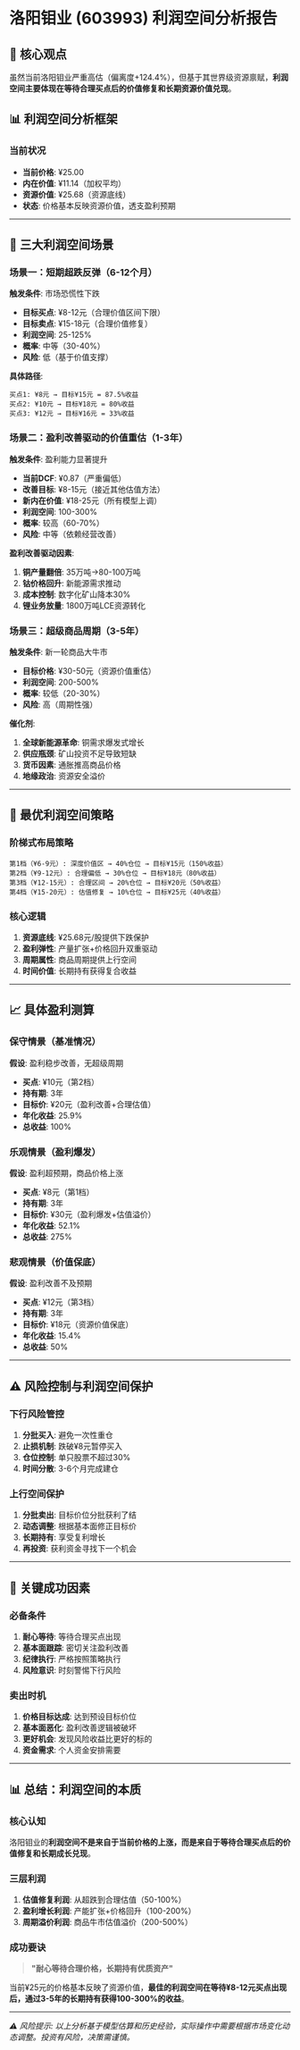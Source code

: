 # 洛阳钼业 (603993) 利润空间分析报告

## 🎯 核心观点

虽然当前洛阳钼业严重高估（偏离度+124.4%），但基于其世界级资源禀赋，**利润空间主要体现在等待合理买点后的价值修复和长期资源价值兑现**。

## 📊 利润空间分析框架

### 当前状况
- **当前价格**: ¥25.00
- **内在价值**: ¥11.14（加权平均）
- **资源价值**: ¥25.68（资源底线）
- **状态**: 价格基本反映资源价值，透支盈利预期

---

## 🚀 三大利润空间场景

### 场景一：短期超跌反弹（6-12个月）
**触发条件**: 市场恐慌性下跌
- **目标买点**: ¥8-12元（合理价值区间下限）
- **目标卖点**: ¥15-18元（合理价值修复）
- **利润空间**: 25-125%
- **概率**: 中等（30-40%）
- **风险**: 低（基于价值支撑）

**具体路径**:
```
买点1: ¥8元 → 目标¥15元 = 87.5%收益
买点2: ¥10元 → 目标¥18元 = 80%收益
买点3: ¥12元 → 目标¥16元 = 33%收益
```

### 场景二：盈利改善驱动的价值重估（1-3年）
**触发条件**: 盈利能力显著提升
- **当前DCF**: ¥0.87（严重偏低）
- **改善目标**: ¥8-15元（接近其他估值方法）
- **新内在价值**: ¥18-25元（所有模型上调）
- **利润空间**: 100-300%
- **概率**: 较高（60-70%）
- **风险**: 中等（依赖经营改善）

**盈利改善驱动因素**:
1. **铜产量翻倍**: 35万吨→80-100万吨
2. **钴价格回升**: 新能源需求推动
3. **成本控制**: 数字化矿山降本30%
4. **锂业务放量**: 1800万吨LCE资源转化

### 场景三：超级商品周期（3-5年）
**触发条件**: 新一轮商品大牛市
- **目标价格**: ¥30-50元（资源价值重估）
- **利润空间**: 200-500%
- **概率**: 较低（20-30%）
- **风险**: 高（周期性强）

**催化剂**:
1. **全球新能源革命**: 铜需求爆发式增长
2. **供应瓶颈**: 矿山投资不足导致短缺
3. **货币因素**: 通胀推高商品价格
4. **地缘政治**: 资源安全溢价

---

## 💎 最优利润空间策略

### 阶梯式布局策略

```
第1档（¥6-9元）: 深度价值区 → 40%仓位 → 目标¥15元（150%收益）
第2档（¥9-12元）: 合理偏低 → 30%仓位 → 目标¥18元（80%收益）
第3档（¥12-15元）: 合理区间 → 20%仓位 → 目标¥20元（50%收益）
第4档（¥15-20元）: 估值修复 → 10%仓位 → 目标¥25元（40%收益）
```

### 核心逻辑
1. **资源底线**: ¥25.68元/股提供下跌保护
2. **盈利弹性**: 产量扩张+价格回升双重驱动
3. **周期属性**: 商品周期提供上行空间
4. **时间价值**: 长期持有获得复合收益

---

## 📈 具体盈利测算

### 保守情景（基准情况）
**假设**: 盈利稳步改善，无超级周期
- **买点**: ¥10元（第2档）
- **持有期**: 3年
- **目标价**: ¥20元（盈利改善+合理估值）
- **年化收益**: 25.9%
- **总收益**: 100%

### 乐观情景（盈利爆发）
**假设**: 盈利超预期，商品价格上涨
- **买点**: ¥8元（第1档）
- **持有期**: 3年  
- **目标价**: ¥30元（盈利爆发+估值溢价）
- **年化收益**: 52.1%
- **总收益**: 275%

### 悲观情景（价值保底）
**假设**: 盈利改善不及预期
- **买点**: ¥12元（第3档）
- **持有期**: 3年
- **目标价**: ¥18元（资源价值保底）
- **年化收益**: 15.4%
- **总收益**: 50%

---

## ⚠️ 风险控制与利润空间保护

### 下行风险管控
1. **分批买入**: 避免一次性重仓
2. **止损机制**: 跌破¥8元暂停买入
3. **仓位控制**: 单只股票不超过30%
4. **时间分散**: 3-6个月完成建仓

### 上行空间保护
1. **分批卖出**: 目标价位分批获利了结
2. **动态调整**: 根据基本面修正目标价
3. **长期持有**: 享受复利增长
4. **再投资**: 获利资金寻找下一个机会

---

## 🎯 关键成功因素

### 必备条件
1. **耐心等待**: 等待合理买点出现
2. **基本面跟踪**: 密切关注盈利改善
3. **纪律执行**: 严格按照策略执行
4. **风险意识**: 时刻警惕下行风险

### 卖出时机
1. **价格目标达成**: 达到预设目标价位
2. **基本面恶化**: 盈利改善逻辑被破坏
3. **更好机会**: 发现风险收益比更好的标的
4. **资金需求**: 个人资金安排需要

---

## 📊 总结：利润空间的本质

### 核心认知
洛阳钼业的**利润空间不是来自于当前价格的上涨，而是来自于等待合理买点后的价值修复和长期成长兑现**。

### 三层利润
1. **估值修复利润**: 从超跌到合理估值（50-100%）
2. **盈利增长利润**: 产能扩张+价格回升（100-200%）
3. **周期溢价利润**: 商品牛市估值溢价（200-500%）

### 成功要诀
> **"耐心等待合理价格，长期持有优质资产"**

当前¥25元的价格基本反映了资源价值，**最佳的利润空间在等待¥8-12元买点出现后，通过3-5年的长期持有获得100-300%的收益**。

---

*⚠️ 风险提示: 以上分析基于模型估算和历史经验，实际操作中需要根据市场变化动态调整。投资有风险，决策需谨慎。*